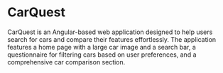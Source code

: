 # CarQuest
CarQuest is an Angular-based web application designed to help users search for cars and compare their features effortlessly. The application features a home page with a large car image and a search bar, a questionnaire for filtering cars based on user preferences, and a comprehensive car comparison section.
